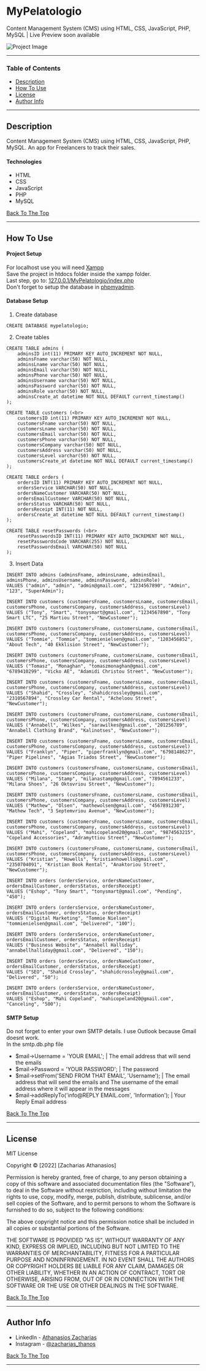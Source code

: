 # MyPelatologio
Content Management System (CMS) using HTML, CSS, JavaScript, PHP, MySQL | Live Preview soon available

![Project Image](https://cdn.discordapp.com/attachments/924363712821882890/987764423412297759/project-image.png)

---

### Table of Contents

- [Description](#description)
- [How To Use](#how-to-use)
- [License](#license)
- [Author Info](#author-info)

---

## Description

Content Management System (CMS) using HTML, CSS, JavaScript, PHP, MySQL. 
Αn app for Freelancers to track their sales.

#### Technologies

- HTML
- CSS
- JavaScript
- PHP
- MySQL

[Back To The Top](#mypelatologio)

---

## How To Use

#### Project Setup

For localhost use you will need [Xampp](https://www.apachefriends.org/download.html)
<br>
Save the project in htdocs folder inside the xampp folder.
<br>
Last step, go to: [127.0.0.1/MyPelatologio/index.php](http://127.0.0.1/MyPelatologio/index.php)
<br>
Don't forget to setup the database in [phpmyadmin](http://127.0.0.1/phpmyadmin).

#### Database Setup

1. Create database

```
CREATE DATABASE mypelatologio;
```

2. Create tables

```
CREATE TABLE admins (
  	adminsID int(11) PRIMARY KEY AUTO_INCREMENT NOT NULL,
  	adminsFname varchar(50) NOT NULL,
  	adminsLname varchar(50) NOT NULL,
  	adminsEmail varchar(50) NOT NULL,
  	adminsPhone varchar(50) NOT NULL,
  	adminsUsername varchar(50) NOT NULL,
  	adminsPassword varchar(50) NOT NULL,
  	adminsRole varchar(50) NOT NULL,
  	adminsCreate_at datetime NOT NULL DEFAULT current_timestamp()
);

CREATE TABLE customers (<br>
	customersID int(11) PRIMARY KEY AUTO_INCREMENT NOT NULL,
  	customersFname varchar(50) NOT NULL,
  	customersLname varchar(50) NOT NULL,
  	customersEmail varchar(50) NOT NULL,
  	customersPhone varchar(50) NOT NULL,
  	customersCompany varchar(50) NOT NULL,
  	customersAddress varchar(50) NOT NULL,
  	customersLevel varchar(50) NOT NULL,
	customersCreate_at datetime NOT NULL DEFAULT current_timestamp()
);

CREATE TABLE orders (
	ordersID INT(11) PRIMARY KEY AUTO_INCREMENT NOT NULL,
	ordersService VARCHAR(50) NOT NULL,
	ordersNameCustomer VARCHAR(50) NOT NULL,
	ordersEmailCustomer VARCHAR(50) NOT NULL,
	ordersStatus VARCHAR(50) NOT NULL,
	ordersReceipt INT(11) NOT NULL,
	ordersCreate_at datetime NOT NULL DEFAULT current_timestamp()
);

CREATE TABLE resetPasswords (<br>
	resetPasswordsID INT(11) PRIMARY KEY AUTO_INCREMENT NOT NULL,
	resetPasswordsCode VARCHAR(255) NOT NULL,
	resetPasswordsEmail VARCHAR(50) NOT NULL
);
```

3. Insert Data

```
INSERT INTO admins (adminsFname, adminsLname, adminsEmail, adminsPhone, adminsUsername, adminsPassword, adminsRole)
VALUES ("admin", "admin", "admin@gmail.com", "1234567890", "Admin", "123", "SuperAdmin");

INSERT INTO customers (customersFname, customersLname, customersEmail, customersPhone, customersCompany, customersAddress, customersLevel)
VALUES ("Tony", "Smart", "tonysmart@gmail.com", "1234567890", "Tony Smart LTC", "25 Martiou Street", "NewCustomer");

INSERT INTO customers (customersFname, customersLname, customersEmail, customersPhone, customersCompany, customersAddress, customersLevel)
VALUES ("Tommie", "Tommie", "tommienielsen@gmail.com", "1203456852", "About Tech", "40 Ekklision Street", "NewCustomer");

INSERT INTO customers (customersFname, customersLname, customersEmail, customersPhone, customersCompany, customersAddress, customersLevel)
VALUES ("Tomasz", "Monaghan", "tomaszmonaghan@gmail.com", "6789410299", "Vicko AE", "Adamidi Christou Street", "NewCustomer");

INSERT INTO customers (customersFname, customersLname, customersEmail, customersPhone, customersCompany, customersAddress, customersLevel)
VALUES ("Shahid", "Crossley", "shahidcrossley@gmail.com", "2310567894", "Crossley Car Rental", "Acheloou Street", "NewCustomer");

INSERT INTO customers (customersFname, customersLname, customersEmail, customersPhone, customersCompany, customersAddress, customersLevel)
VALUES ("Annabell", "Wilkes", "sarawilkes@gmail.com", "201256789", "Annabell Clothing Brand", "Kalinotses", "NewCustomer");

INSERT INTO customers (customersFname, customersLname, customersEmail, customersPhone, customersCompany, customersAddress, customersLevel)
VALUES ("Franklyn", "Piper", "piperfranklyn@gmail.com", "6798148627", "Piper Pipelines", "Agias Triados Street", "NewCustomer");

INSERT INTO customers (customersFname, customersLname, customersEmail, customersPhone, customersCompany, customersAddress, customersLevel)
VALUES ("Milana", "Stamp", "milanastamp@gmail.com", "7894561233", "Milana Shoes", "26 Oktovriou Street", "NewCustomer");

INSERT INTO customers (customersFname, customersLname, customersEmail, customersPhone, customersCompany, customersAddress, customersLevel)
VALUES ("Mathew", "Olsen", "mathewolsen@gmail.com", "4567891230", "Mathew Tech", "3 Septemvriou Avenue", "NewCustomer");

INSERT INTO customers (customersFname, customersLname, customersEmail, customersPhone, customersCompany, customersAddress, customersLevel)
VALUES ("Mahi", "Copeland", "mahicopeland20@gmail.com", "9874563215", "Copeland Accessories", "Adramyttiou Street", "NewCustomer");

INSERT INTO customers (customersFname, customersLname, customersEmail, customersPhone, customersCompany, customersAddress, customersLevel)
VALUES ("Kristian", "Howells", "kristianhowells@gmail.com", "2350704091", "Kristian Book Rental", "Anaktoriou Street", "NewCustomer");

INSERT INTO orders (ordersService, ordersNameCustomer, ordersEmailCustomer, ordersStatus, ordersReceipt)
VALUES ("Eshop", "Tony Smart", "tonysmart@gmail.com", "Pending", "450");

INSERT INTO orders (ordersService, ordersNameCustomer, ordersEmailCustomer, ordersStatus, ordersReceipt)
VALUES ("Digital Marketing", "Tommie Nielsen", "tommienielsen@gmail.com", "Delivered", "100");

INSERT INTO orders (ordersService, ordersNameCustomer, ordersEmailCustomer, ordersStatus, ordersReceipt)
VALUES ("Business Website", "Annabell Halliday", "annabellhalliday@gmail.com", "Delivered", "150");

INSERT INTO orders (ordersService, ordersNameCustomer, ordersEmailCustomer, ordersStatus, ordersReceipt)
VALUES ("SEO", "Shahid Crossley", "shahidcrossley@gmail.com", "Delivered", "50");

INSERT INTO orders (ordersService, ordersNameCustomer, ordersEmailCustomer, ordersStatus, ordersReceipt)
VALUES ("Eshop", "Mahi Copeland", "mahicopeland20@gmail.com", "Canceling", "500");
```

#### SMTP Setup

Do not forget to enter your own SMTP details. I use Outlook because Gmail doesnt work. <br>
In the smtp.db.php file

- $mail->Username = 'YOUR EMAIL';  |  The email address that will send the emails
- $mail->Password = 'YOUR PASSWORD';  |  The password
- $mail->setFrom('SEND FROM THAT EMAIL', 'Username');  |  The email address that will send the emails and Τhe username of the email address where it will appear in the messages
- $mail->addReplyTo('info@REPLY EMAIL.com', 'Information');  |  Your Reply Email address

[Back To The Top](#mypelatologio)

---

## License

MIT License

Copyright © [2022] [Zacharias Athanasios]

Permission is hereby granted, free of charge, to any person obtaining a copy
of this software and associated documentation files (the "Software"), to deal
in the Software without restriction, including without limitation the rights
to use, copy, modify, merge, publish, distribute, sublicense, and/or sell
copies of the Software, and to permit persons to whom the Software is
furnished to do so, subject to the following conditions:

The above copyright notice and this permission notice shall be included in all
copies or substantial portions of the Software.

THE SOFTWARE IS PROVIDED "AS IS", WITHOUT WARRANTY OF ANY KIND, EXPRESS OR
IMPLIED, INCLUDING BUT NOT LIMITED TO THE WARRANTIES OF MERCHANTABILITY,
FITNESS FOR A PARTICULAR PURPOSE AND NONINFRINGEMENT. IN NO EVENT SHALL THE
AUTHORS OR COPYRIGHT HOLDERS BE LIABLE FOR ANY CLAIM, DAMAGES OR OTHER
LIABILITY, WHETHER IN AN ACTION OF CONTRACT, TORT OR OTHERWISE, ARISING FROM,
OUT OF OR IN CONNECTION WITH THE SOFTWARE OR THE USE OR OTHER DEALINGS IN THE
SOFTWARE.

[Back To The Top](#mypelatologio)

---

## Author Info

- LinkedIn - [Athanasios Zacharias](https://www.linkedin.com/in/athanasios-zacharias/)
- Instagram - [@zacharias_thanos](https://www.instagram.com/zacharias_thanos/)

[Back To The Top](#mypelatologio)

---

